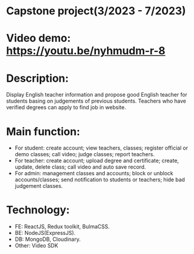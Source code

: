 # Capstone project(3/2023 - 7/2023)
# Video demo: https://youtu.be/nyhmudm-r-8
# Description:

Display English teacher information and propose good English teacher for students basing on judgements of previous students. Teachers who have verified degrees can apply to find job in website.

# Main function: 

- For student: create account; view teachers, classes; register official or demo classes; call video; judge classes; report teachers.
- For teacher: create account; upload degree and certificate; create, update, delete class; call video and auto save record.
- For admin: management classes and accounts; block or unblock accounts/classes; send notification to students or teachers; hide bad judgement classes.

# Technology:

- FE: ReactJS, Redux toolkit, BulmaCSS.
- BE: NodeJS(ExpressJS).
- DB: MongoDB, Cloudinary.
-  Other: Video SDK









